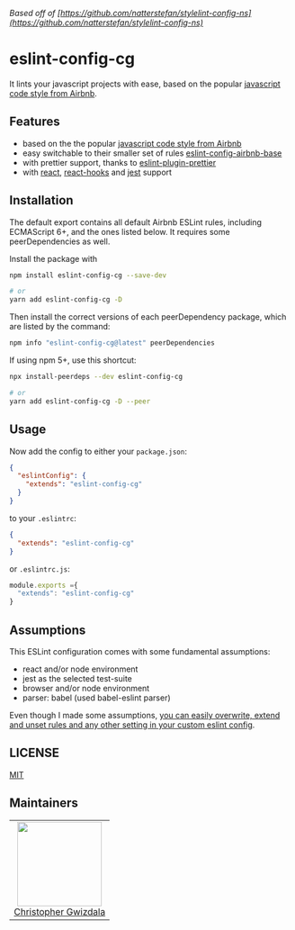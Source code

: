 _Based off of [https://github.com/natterstefan/stylelint-config-ns](https://github.com/natterstefan/stylelint-config-ns)_

# eslint-config-cg

It lints your javascript projects with ease, based on the popular [javascript
code style from Airbnb](https://www.npmjs.com/package/eslint-config-airbnb).

## Features

- based on the the popular [javascript
code style from Airbnb](https://www.npmjs.com/package/eslint-config-airbnb)
- easy switchable to their smaller set of rules [eslint-config-airbnb-base](https://github.com/airbnb/javascript/tree/master/packages/eslint-config-airbnb-base)
- with prettier support, thanks to [eslint-plugin-prettier](prettier.io/docs/en/eslint.html#use-eslint-to-run-prettier)
- with [react](https://reactjs.org/), [react-hooks](https://reactjs.org/docs/hooks-intro.html)
  and [jest](https://jestjs.io/) support

## Installation

The default export contains all default Airbnb ESLint rules, including
ECMAScript 6+, and the ones listed below. It requires some peerDependencies as
well.

Install the package with

 ```sh
npm install eslint-config-cg --save-dev

# or
yarn add eslint-config-cg -D
```

Then install the correct versions of each peerDependency package, which are
listed by the command:

```sh
npm info "eslint-config-cg@latest" peerDependencies
```

If using npm 5+, use this shortcut:

```sh
npx install-peerdeps --dev eslint-config-cg

# or
yarn add eslint-config-cg -D --peer
```

## Usage

Now add the config to either your `package.json`:

```json
{
  "eslintConfig": {
    "extends": "eslint-config-cg"
  }
}
```

to your `.eslintrc`:

```json
{
  "extends": "eslint-config-cg"
}
```

 or `.eslintrc.js`:

```js
module.exports ={
  "extends": "eslint-config-cg"
}
```

## Assumptions

This ESLint configuration comes with some fundamental assumptions:

- react and/or node environment
- jest as the selected test-suite
- browser and/or node environment
- parser: babel (used babel-eslint parser)

Even though I made some assumptions, [you can easily overwrite, extend and unset
rules and any other setting in your custom eslint config](https://eslint.org/docs/user-guide/configuring).

## LICENSE

[MIT](LICENSE)

## Maintainers

<table>
  <tbody>
    <tr>
      <td align="center">
        <a href="https://github.com/christowiz">
          <img width="150" height="150" src="https://github.com/christowiz.png?v=3&s=150">
          <br />
          Christopher Gwizdala
        </a>
      </td>
    </tr>
  <tbody>
</table>